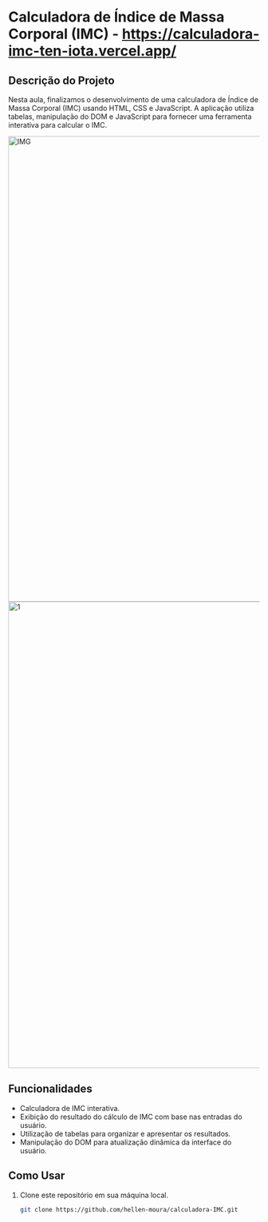 # Calculadora de Índice de Massa Corporal (IMC) - https://calculadora-imc-ten-iota.vercel.app/

## Descrição do Projeto

Nesta aula, finalizamos o desenvolvimento de uma calculadora de Índice de Massa Corporal (IMC) usando HTML, CSS e JavaScript. A aplicação utiliza tabelas, manipulação do DOM e JavaScript para fornecer uma ferramenta interativa para calcular o IMC.

<img width="933" alt="IMG" src="https://github.com/hellen-moura/calculadora-IMC/assets/127620071/4cad9062-fce8-4f5e-835d-ab475ca8e1f3">

<img width="935" alt="1" src="https://github.com/hellen-moura/calculadora-IMC/assets/127620071/7c0841ef-b9dd-4faf-9acb-8c5d76d1f612">

## Funcionalidades

- Calculadora de IMC interativa.
- Exibição do resultado do cálculo de IMC com base nas entradas do usuário.
- Utilização de tabelas para organizar e apresentar os resultados.
- Manipulação do DOM para atualização dinâmica da interface do usuário.

## Como Usar

1. Clone este repositório em sua máquina local.
   ```bash
   git clone https://github.com/hellen-moura/calculadora-IMC.git
